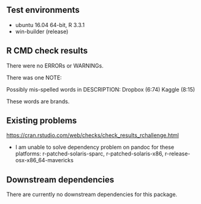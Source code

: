 
## Test environments
* ubuntu 16.04 64-bit, R 3.3.1
* win-builder (release)

## R CMD check results
There were no ERRORs or WARNINGs.

There was one NOTE:

Possibly mis-spelled words in DESCRIPTION:
  Dropbox (6:74)
  Kaggle (8:15)
  
  These words are brands.

## Existing problems
<https://cran.rstudio.com/web/checks/check_results_rchallenge.html>

* I am unable to solve dependency problem on pandoc for these platforms:
 r-patched-solaris-sparc, r-patched-solaris-x86, r-release-osx-x86_64-mavericks
 
## Downstream dependencies
There are currently no downstream dependencies for this package.